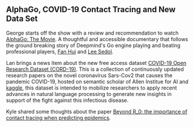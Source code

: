 ## AlphaGo, COVID-19 Contact Tracing and New Data Set

George starts off the show with a review and recommendation to watch [AlphaGo: The Movie](https://www.youtube.com/watch?v=WXuK6gekU1Y). A thoughtful and accessible documentary that follows the ground breaking story of Deepmind's Go engine playing and beating professional players, [Fan Hui](https://en.wikipedia.org/wiki/AlphaGo_versus_Fan_Hui) and [Lee Sedol](https://en.wikipedia.org/wiki/AlphaGo_versus_Lee_Sedol).

Lan brings a news item about the new free access dataset [COVID-19 Open Research Dataset (CORD-19)](https://pages.semanticscholar.org/coronavirus-research). This is a collection of continuously updated research papers on the novel coronavirus Sars-Cov2 that causes the pandemic COVID-19, hosted on semantic scholar of Allen Institue for AI and [kaggle](https://www.kaggle.com/allen-institute-for-ai/CORD-19-research-challenge), this dataset is intended to mobilize researchers to apply recent advances in natural language processing to generate new insights in support of the fight against this infectious disease.

Kyle shared some thoughts about the paper [Beyond R_0: the importance of contact tracing when predicting epidemics](https://arxiv.org/abs/2002.04004).
